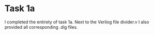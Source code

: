 # Task 1a
I completed the entirety of task 1a.
Next to the Verilog file divider.v I also provided all corresponding .dig files.
